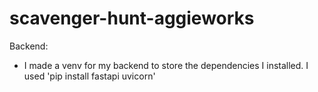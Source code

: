 # scavenger-hunt-aggieworks


Backend:
- I made a venv for my backend to store the dependencies I installed.
I used 'pip install fastapi uvicorn'

